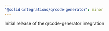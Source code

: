```yaml
---
"@solid-integrations/qrcode-generator": minor
---
```


Initial release of the qrcode-generator integration
